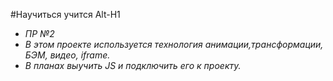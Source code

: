 #Научиться учится
Alt-H1

- _ПР №2_
- _В этом проекте используется технология анимации,трансформации, БЭМ, видео, iframe._
- _В планах выучить JS и подключить его к проекту._
